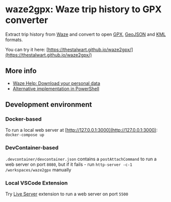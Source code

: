# waze2gpx: Waze trip history to GPX converter

Extract trip history from [Waze](https://www.waze.com/company)
and convert to open [GPX](https://en.wikipedia.org/wiki/GPS_Exchange_Format), [GeoJSON](https://en.wikipedia.org/wiki/GeoJSON) and [KML](https://en.wikipedia.org/wiki/Keyhole_Markup_Language) formats.

You can try it here: [https://thestalwart.github.io/waze2gpx/](https://thestalwart.github.io/waze2gpx/)

## More info

- [Waze Help: Download your personal data](https://support.google.com/waze/answer/9002354)
- [Alternative implementation in PowerShell](https://www.waze.com/forum/viewtopic.php?t=261936)

## Development environment

### Docker-based

To run a local web server at [http://127.0.0.1:3000](http://127.0.0.1:3000): `docker-compose up`

### DevContainer-based

`.devcontainer/devcontainer.json` contains a `postAttachCommand` to run a web server on port `8080`, but if it fails - run `http-server -c-1 /workspaces/waze2gpx` manually

### Local VSCode Extension

Try [Live Server](https://marketplace.visualstudio.com/items?itemName=ritwickdey.LiveServer) extension to run a web server on port `5500`
